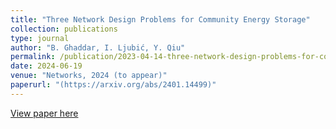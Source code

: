 ```yaml
---
title: "Three Network Design Problems for Community Energy Storage"
collection: publications
type: journal
author: "B. Ghaddar, I. Ljubić, Y. Qiu"
permalink: /publication/2023-04-14-three-network-design-problems-for-community-energy-storage
date: 2024-06-19
venue: "Networks, 2024 (to appear)"
paperurl: "(https://arxiv.org/abs/2401.14499)"
---
```


[View paper here](https://arxiv.org/abs/2401.14499)
